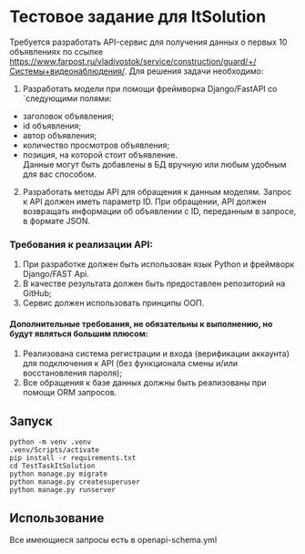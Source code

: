 # Тестовое задание для ItSolution

Требуется разработать API-сервис для получения данных о первых 10 объявлениях по
ссылке https://www.farpost.ru/vladivostok/service/construction/guard/+/Системы+видеонаблюдения/.
Для решения задачи необходимо:

1. Разработать модели при помощи фреймворка Django/FastAPI со `следующими полями:

- заголовок объявления;
- id объявления;
- автор объявления;
- количество просмотров объявления;
- позиция, на которой стоит объявление.\
  Данные могут быть добавлены в БД вручную или любым удобным для вас способом.

2. Разработать методы API для обращения к данным моделям. Запрос к API должен иметь параметр ID. При обращении, API
   должен возвращать информации об объявлении с ID, переданным в запросе, в формате JSON.

### Требования к реализации API:

1. При разработке должен быть использован язык Python и фреймворк Django/FAST Api.
2. В качестве результата должен быть предоставлен репозиторий на GitHub;
3. Сервис должен использовать принципы ООП.

#### Дополнительные требования, не обязательны к выполнению, но будут являться большим плюсом:

1. Реализована система регистрации и входа (верификации аккаунта) для подключения к API (без функционала смены и/или
   восстановления пароля);
2. Все обращения к базе данных должны быть реализованы при помощи ORM запросов.

## Запуск 

```
python -m venv .venv
.venv/Scripts/activate
pip install -r requirements.txt
cd TestTaskItSolution
python manage.py migrate
python manage.py createsuperuser
python manage.py runserver
```

## Использование

Все имеющиеся запросы есть в openapi-schema.yml
